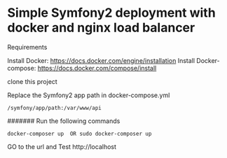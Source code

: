 # Simple Symfony2 deployment with docker and nginx load balancer

Requirements
 
 Install Docker: https://docs.docker.com/engine/installation
 Install Docker-compose: https://docs.docker.com/compose/install
 
clone this project 

Replace the Symfony2 app path in docker-compose.yml

`/symfony/app/path:/var/www/api`

####### Run the following commands
```
docker-composer up  OR sudo docker-composer up 

```
GO to the url and Test
http://localhost
